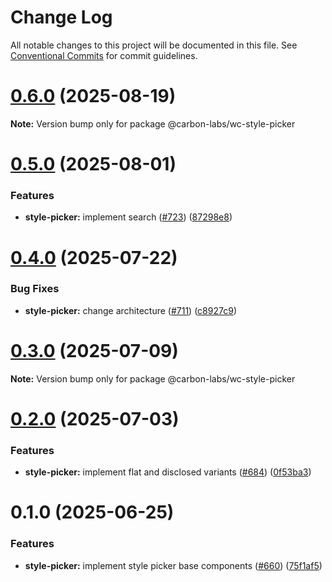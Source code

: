 # Change Log

All notable changes to this project will be documented in this file.
See [Conventional Commits](https://conventionalcommits.org) for commit guidelines.

# [0.6.0](https://github.com/carbon-design-system/carbon-labs/compare/@carbon-labs/wc-style-picker@0.5.0...@carbon-labs/wc-style-picker@0.6.0) (2025-08-19)

**Note:** Version bump only for package @carbon-labs/wc-style-picker





# [0.5.0](https://github.com/carbon-design-system/carbon-labs/compare/@carbon-labs/wc-style-picker@0.4.0...@carbon-labs/wc-style-picker@0.5.0) (2025-08-01)


### Features

* **style-picker:** implement search ([#723](https://github.com/carbon-design-system/carbon-labs/issues/723)) ([87298e8](https://github.com/carbon-design-system/carbon-labs/commit/87298e8fe29747742ba27620b6b7a197bc90ebbe))





# [0.4.0](https://github.com/carbon-design-system/carbon-labs/compare/@carbon-labs/wc-style-picker@0.3.0...@carbon-labs/wc-style-picker@0.4.0) (2025-07-22)


### Bug Fixes

* **style-picker:** change architecture ([#711](https://github.com/carbon-design-system/carbon-labs/issues/711)) ([c8927c9](https://github.com/carbon-design-system/carbon-labs/commit/c8927c927f5256b1491d7a27301023440a7adce4))





# [0.3.0](https://github.com/carbon-design-system/carbon-labs/compare/@carbon-labs/wc-style-picker@0.2.0...@carbon-labs/wc-style-picker@0.3.0) (2025-07-09)

**Note:** Version bump only for package @carbon-labs/wc-style-picker





# [0.2.0](https://github.com/carbon-design-system/carbon-labs/compare/@carbon-labs/wc-style-picker@0.1.0...@carbon-labs/wc-style-picker@0.2.0) (2025-07-03)


### Features

* **style-picker:** implement flat and disclosed variants ([#684](https://github.com/carbon-design-system/carbon-labs/issues/684)) ([0f53ba3](https://github.com/carbon-design-system/carbon-labs/commit/0f53ba3d3b4d9860a72c2ea09e36580018c50fa9))





# 0.1.0 (2025-06-25)


### Features

* **style-picker:** implement style picker base components ([#660](https://github.com/carbon-design-system/carbon-labs/issues/660)) ([75f1af5](https://github.com/carbon-design-system/carbon-labs/commit/75f1af53a6556564c10698109f19def1950acb16))
